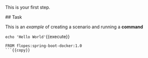 This is your first step.

## Task

This is an _example_ of creating a scenario and running a **command**

`echo 'Hello World'`{{execute}}

```
FROM flopes:spring-boot-docker:1.0
```{{copy}}
